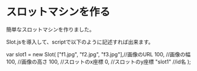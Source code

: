 # スロットマシンを作る

簡単なスロットマシンを作りました。

Slot.jsを導入して、scriptで以下のように記述すれば出来ます。

var slot1 = new Slot(
  ["f1.jpg", "f2.jpg", "f3.jpg"],//画像のURL
  100,    //画像の幅
  100,    //画像の高さ
  100,    //スロットのx座標
  0,      //スロットのy座標
  "slot1" //id名
  );
